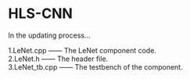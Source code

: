 # HLS-CNN
In the updating process...

1.LeNet.cpp     —— The LeNet component code.<br>
2.LeNet.h       —— The header file.<br>
3.LeNet_tb.cpp  —— The testbench of the component.<br>
